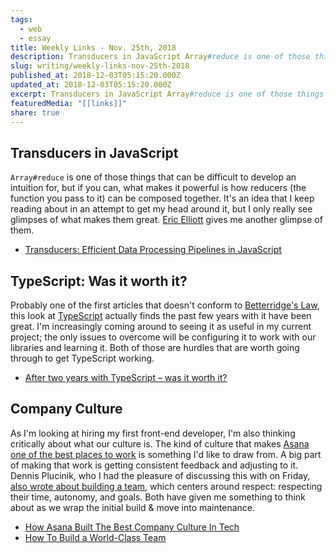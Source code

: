 ```yaml
---
tags:
  - web
  - essay
title: Weekly Links - Nov. 25th, 2018
description: Transducers in JavaScript Array#reduce is one of those things that can be difficult to develop an intuition for, but if you can, what makes it powerful is how reducers (the function you pass to it) can be composed together. It’s an idea that I keep reading about in an attempt to get my head around \[…]
slug: writing/weekly-links-nov-25th-2018
published_at: 2018-12-03T05:15:20.000Z
updated_at: 2018-12-03T05:15:20.000Z
excerpt: Transducers in JavaScript Array#reduce is one of those things that can be difficult to develop an intuition for, but if you can, what makes it powerful is how reducers (the function you pass to it) can be composed together. It’s an idea that I keep reading about in an attempt to get my head around \[…]
featuredMedia: "[[links]]"
share: true
---
```


## Transducers in JavaScript

`Array#reduce` is one of those things that can be difficult to develop an intuition for, but if you can, what makes it powerful is how reducers (the function you pass to it) can be composed together. It's an idea that I keep reading about in an attempt to get my head around it, but I only really see glimpses of what makes them great. [Eric Elliott](https://medium.com/javascript-scene/transducers-efficient-data-processing-pipelines-in-javascript-7985330fe73d) gives me another glimpse of them.

- [Transducers: Efficient Data Processing Pipelines in JavaScript](https://medium.com/javascript-scene/transducers-efficient-data-processing-pipelines-in-javascript-7985330fe73d)

## TypeScript: Was it worth it?

Probably one of the first articles that doesn't conform to [Betterridge's Law](https://en.wikipedia.org/wiki/Betteridge%27s_law_of_headlines), this look at [TypeScript](https://ecom.software/after-two-years-with-typescript-was-it-worth-it/) actually finds the past few years with it have been great. I'm increasingly coming around to seeing it as useful in my current project; the only issues to overcome will be configuring it to work with our libraries and learning it. Both of those are hurdles that are worth going through to get TypeScript working.

- [After two years with TypeScript – was it worth it?](https://ecom.software/after-two-years-with-typescript-was-it-worth-it/)

## Company Culture

As I'm looking at hiring my first front-end developer, I'm also thinking critically about what our culture is. The kind of culture that makes [Asana one of the best places to work](https://www.fastcompany.com/3069240/how-asana-built-the-best-company-culture-in-tech) is something I'd like to draw from. A big part of making that work is getting consistent feedback and adjusting to it. Dennis Plucinik, who I had the pleasure of discussing this with on Friday, [also wrote about building a team](https://www.linkedin.com/pulse/how-build-world-class-team-dennis-plucinik/), which centers around respect: respecting their time, autonomy, and goals. Both have given me something to think about as we wrap the initial build & move into maintenance.

- [How Asana Built The Best Company Culture In Tech](https://www.fastcompany.com/3069240/how-asana-built-the-best-company-culture-in-tech)
- [How To Build a World-Class Team](https://www.linkedin.com/pulse/how-build-world-class-team-dennis-plucinik/)
